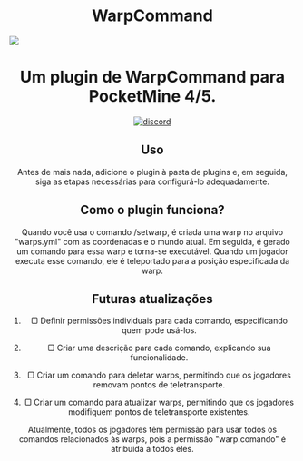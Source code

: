 <h1 align="center">WarpCommand</h1>
 <img src="https://poggit.pmmp.io/shield.state/WarpCommand">
<h1 align="center">Um plugin de WarpCommand para PocketMine 4/5.</h1>
<div align="center">
	<a href="https://www.blazehosting.com.br/discord">
        <img src="https://img.shields.io/badge/Discord-7289DA?style=for-the-badge&logo=discord&logoColor=white" alt="discord">
		<a </a>
 

## Uso

Antes de mais nada, adicione o plugin à pasta de plugins e, em seguida, siga as etapas necessárias para configurá-lo adequadamente.

## Como o plugin funciona?

Quando você usa o comando /setwarp, é criada uma warp no arquivo "warps.yml" com as coordenadas e o mundo atual. Em seguida, é gerado um comando para essa warp e torna-se executável. Quando um jogador executa esse comando, ele é teleportado para a posição especificada da warp.

## Futuras atualizações
1. ▢ Definir permissões individuais para cada comando, especificando quem pode usá-los.
   
2. ▢ Criar uma descrição para cada comando, explicando sua funcionalidade.
   
3. ▢ Criar um comando para deletar warps, permitindo que os jogadores removam pontos de teletransporte.
   
4. ▢ Criar um comando para atualizar warps, permitindo que os jogadores modifiquem pontos de teletransporte existentes.

Atualmente, todos os jogadores têm permissão para usar todos os comandos relacionados às warps, pois a permissão "warp.comando" é atribuída a todos eles.
